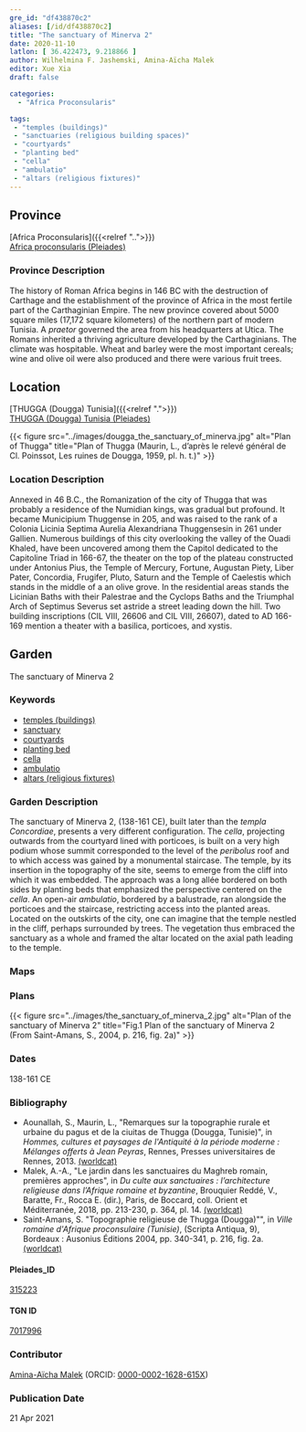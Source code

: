 ```yaml
---
gre_id: "df438870c2"
aliases: [/id/df438870c2]
title: "The sanctuary of Minerva 2"
date: 2020-11-10
latlon: [ 36.422473, 9.218866 ]
author: Wilhelmina F. Jashemski, Amina-Aïcha Malek
editor: Xue Xia
draft: false

categories:
  - "Africa Proconsularis"

tags:
 - "temples (buildings)"
 - "sanctuaries (religious building spaces)"
 - "courtyards"
 - "planting bed"
 - "cella"
 - "ambulatio"
 - "altars (religious fixtures)"
---
```


## Province
[Africa Proconsularis]({{<relref "..">}}) \
[Africa proconsularis (Pleiades)](https://pleiades.stoa.org/places/991341)

### Province Description

The history of Roman Africa begins in 146 BC with the destruction of Carthage and the establishment of the province of Africa in the most fertile part of the Carthaginian Empire. The new province covered about 5000 square miles (17,172 square kilometers) of the northern part of modern Tunisia. A *praetor* governed the area from his headquarters at Utica. The Romans inherited a thriving agriculture developed by the Carthaginians. The  climate was hospitable. Wheat and barley were the most important cereals; wine and olive oil were also produced and there were various fruit trees.

## Location
[THUGGA (Dougga) Tunisia]({{<relref ".">}}) \
[THUGGA (Dougga) Tunisia (Pleiades)](https://pleiades.stoa.org/places/315223)


{{< figure src="../images/dougga_the_sanctuary_of_minerva.jpg" alt="Plan of Thugga" title="Plan of Thugga (Maurin, L.,  d’après le relevé général de Cl. Poinssot, Les ruines de Dougga, 1959, pl. h. t.)" >}}

### Location Description

Annexed in 46 B.C., the Romanization of the city of Thugga that was probably a residence of the Numidian kings, was gradual but profound. It became Municipium Thuggense in 205, and was raised to the rank of a Colonia Licinia Septima Aurelia Alexandriana Thuggensesin in 261 under Gallien. Numerous buildings of this city overlooking the valley of the Ouadi Khaled, have been uncovered among them the Capitol dedicated to the Capitoline Triad in 166-67, the theater on the top of the plateau constructed under Antonius Pius, the Temple of Mercury, Fortune, Augustan Piety, Liber Pater, Concordia, Frugifer, Pluto, Saturn and the Temple of Caelestis which stands in the middle of a an olive grove. In the residential areas stands the Licinian Baths with their Palestrae and the Cyclops Baths and the Triumphal Arch of Septimus Severus set astride a street leading down the hill. Two building inscriptions (CIL VIII, 26606 and CIL VIII, 26607), dated to AD 166-169 mention a theater with a basilica, porticoes, and xystis.

## Garden

The sanctuary of Minerva 2

### Keywords

- [temples (buildings)](http://vocab.getty.edu/page/aat/300007595)
- [sanctuary](#)
- [courtyards](http://vocab.getty.edu/page/aat/300004095)
- [planting bed](http://vocab.getty.edu/page/aat/300430426)
- [cella](#)
- [ambulatio](#)
- [altars (religious fixtures)](http://vocab.getty.edu/page/aat/300003725)

### Garden Description

The sanctuary of Minerva 2, (138-161 CE), built later than the *templa Concordiae*, presents a very different configuration. The *cella*, projecting outwards from the courtyard lined with porticoes, is built on a very high podium whose summit corresponded to the level of the *peribolus* roof and to which access was gained by a monumental staircase. The temple, by its insertion in the topography of the site, seems to emerge from the cliff into which it was embedded. The approach was a long allée bordered on both sides by  planting beds that emphasized the perspective centered on the *cella*. An open-air *ambulatio*, bordered by a balustrade, ran alongside the porticoes and the staircase, restricting access into the planted areas. Located on the outskirts of the city, one can imagine that the temple nestled in the cliff, perhaps surrounded by trees. The vegetation thus embraced the sanctuary as a whole and framed the altar located on the axial path leading to the temple.

### Maps

### Plans

{{< figure src="../images/the_sanctuary_of_minerva_2.jpg" alt="Plan of the sanctuary of Minerva 2" title="Fig.1 Plan of the sanctuary of Minerva 2 (From Saint-Amans, S., 2004, p. 216, fig. 2a)" >}}

### Dates

138-161 CE

### Bibliography

* Aounallah, S., Maurin, L., "Remarques sur la topographie rurale et urbaine du pagus et de la ciuitas de Thugga (Dougga, Tunisie)", in *Hommes, cultures et paysages de l'Antiquité à la période moderne : Mélanges offerts à Jean Peyras*, Rennes, Presses universitaires de Rennes, 2013. [(worldcat)](http://www.worldcat.org/oclc/7380877046)
* Malek, A.-A., "Le jardin dans les sanctuaires du Maghreb romain, premières approches", in *Du culte aux sanctuaires : l’architecture religieuse dans l’Afrique romaine et byzantine*, Brouquier Reddé, V., Baratte, Fr.,  Rocca E. (dir.), Paris, de Boccard, coll. Orient et Méditerranée, 2018, pp. 213-230, p. 364, pl. 14. [(worldcat)](http://www.worldcat.org/oclc/1028897747)
* Saint-Amans, S. "Topographie religieuse de Thugga (Dougga)"", in *Ville romaine d'Afrique proconsulaire (Tunisie)*, (Scripta
Antiqua, 9), Bordeaux : Ausonius Éditions 2004, pp. 340-341, p. 216, fig. 2a. [(worldcat)](http://www.worldcat.org/oclc/218514555)


#### Pleiades_ID

[315223](https://pleiades.stoa.org/places/315223)

#### TGN ID

[7017996](http://vocab.getty.edu/page/tgn/7017996)

### Contributor
[Amina-Aïcha Malek](http://worldcat.org/identities/lccn-n2012075871/) (ORCID: [0000-0002-1628-615X](https://orcid.org/0000-0002-1628-615X))
### Publication Date
21 Apr 2021
